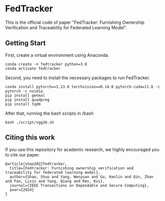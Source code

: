 # FedTracker

This is the official code of paper "FedTracker: Furnishing Ownership Verification and Traceability for Federated Learning Model".

## Getting Start

First, create a virtual environment using Anaconda.
``` 
conda create -n fedtracker python=3.8
conda activate fedtracker
```

Second, you need to install the necessary packages to run FedTracker.
```
conda install pytorch==1.13.0 torchvision==0.14.0 pytorch-cuda=11.6 -c pytorch -c nvidia
pip install geneal
pip install quadprog
pip install tqdm
```

After that, running the bash scripts in /bash
```
bash ./script/vgg16.sh
```

## Citing this work

If you use this repository for academic research, we highly encouraged you to cite our paper.
```
@article{shao2022fedtracker,
  title={Fedtracker: Furnishing ownership verification and traceability for federated learning model},
  author={Shao, Shuo and Yang, Wenyuan and Gu, Hanlin and Qin, Zhan and Fan, Lixin and Yang, Qiang and Ren, Kui},
  journal={IEEE Transactions on Dependable and Secure Computing},
  year={2024}
}
```
